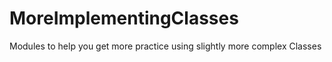 # MoreImplementingClasses
Modules to help you get more practice using slightly more complex Classes
